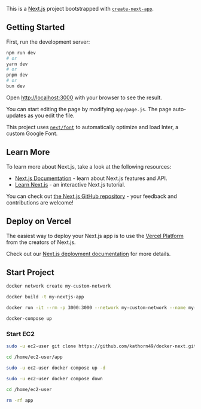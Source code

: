 This is a [Next.js](https://nextjs.org/) project bootstrapped with [`create-next-app`](https://github.com/vercel/next.js/tree/canary/packages/create-next-app).

## Getting Started

First, run the development server:

```bash
npm run dev
# or
yarn dev
# or
pnpm dev
# or
bun dev
```

Open [http://localhost:3000](http://localhost:3000) with your browser to see the result.

You can start editing the page by modifying `app/page.js`. The page auto-updates as you edit the file.

This project uses [`next/font`](https://nextjs.org/docs/basic-features/font-optimization) to automatically optimize and load Inter, a custom Google Font.

## Learn More

To learn more about Next.js, take a look at the following resources:

- [Next.js Documentation](https://nextjs.org/docs) - learn about Next.js features and API.
- [Learn Next.js](https://nextjs.org/learn) - an interactive Next.js tutorial.

You can check out [the Next.js GitHub repository](https://github.com/vercel/next.js/) - your feedback and contributions are welcome!

## Deploy on Vercel

The easiest way to deploy your Next.js app is to use the [Vercel Platform](https://vercel.com/new?utm_medium=default-template&filter=next.js&utm_source=create-next-app&utm_campaign=create-next-app-readme) from the creators of Next.js.

Check out our [Next.js deployment documentation](https://nextjs.org/docs/deployment) for more details.

## Start Project

```bash
docker network create my-custom-network

docker build -t my-nextjs-app

docker run -it --rm -p 3000:3000 --network my-custom-network --name my-app -v /เปลี่ยนที่อยู่:/app my-nextjs-app

docker-compose up
```

### Start EC2

```bash
sudo -u ec2-user git clone https://github.com/kathorn49/docker-next.git /home/ec2-user/app

cd /home/ec2-user/app

sudo -u ec2-user docker compose up -d

sudo -u ec2-user docker compose down

cd /home/ec2-user

rm -rf app
```
